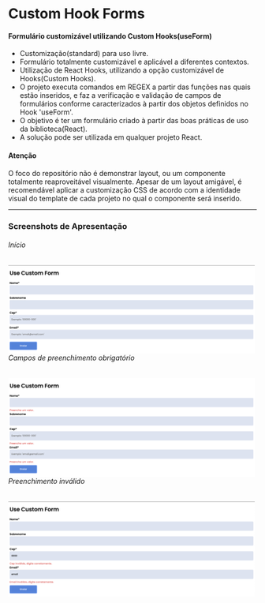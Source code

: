 <h1>Custom Hook Forms</h1>
<h4>Formulário customizável utilizando Custom Hooks(useForm)</h4>

- Customização(standard) para uso livre.
- Formulário totalmente customizável e aplicável a diferentes contextos.
- Utilização de React Hooks, utilizando a opção customizável de Hooks(Custom Hooks).
- O projeto executa comandos em REGEX a partir das funções nas quais estão inseridos, e faz a verificação e validação de campos de formulários conforme caracterizados à partir dos objetos definidos no Hook 'useForm'.
- O objetivo é ter um formulário criado à partir das boas práticas de uso da biblioteca(React).
- A solução pode ser utilizada em qualquer projeto React.

<h4>Atenção</h4>
<p>O foco do repositório não é demonstrar layout, ou um componente totalmente reaproveitável visualmente. Apesar de um layout amigável, é recomendável aplicar a customização CSS de acordo com a identidade visual do template de cada projeto no qual o componente será inserido.</p>

<hr></hr>

<h3>Screenshots de Apresentação</h3>

<h6>Início</h6>
<img src="public/assets/screenshots/1.png" width="500px" align="left" title="Screenshot 1"/>
<h6>Campos de preenchimento obrigatório</h6>
<img src="public/assets/screenshots/2.png" width="500px"  align="left" title="Screenshot 2"/>
<h6>Preenchimento inválido</h6>
<img src="public/assets/screenshots/3.png" width="500px" align="left"  margin-top="5px" title="Screenshot 3"/>

